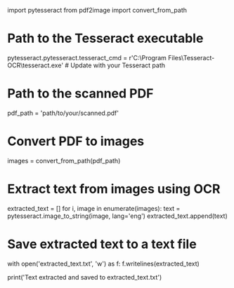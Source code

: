 import pytesseract
from pdf2image import convert_from_path

# Path to the Tesseract executable
pytesseract.pytesseract.tesseract_cmd = r'C:\Program Files\Tesseract-OCR\tesseract.exe'  # Update with your Tesseract path

# Path to the scanned PDF
pdf_path = 'path/to/your/scanned.pdf'

# Convert PDF to images
images = convert_from_path(pdf_path)

# Extract text from images using OCR
extracted_text = []
for i, image in enumerate(images):
    text = pytesseract.image_to_string(image, lang='eng')
    extracted_text.append(text)

# Save extracted text to a text file
with open('extracted_text.txt', 'w') as f:
    f.writelines(extracted_text)

print('Text extracted and saved to extracted_text.txt')
